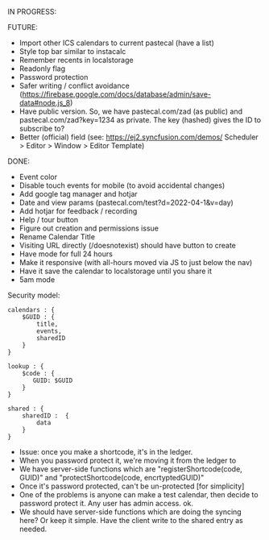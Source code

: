 IN PROGRESS:

FUTURE:

- Import other ICS calendars to current pastecal (have a list)
- Style top bar similar to instacalc
- Remember recents in localstorage
- Readonly flag
- Password protection
- Safer writing / conflict avoidance (https://firebase.google.com/docs/database/admin/save-data#node.js_8)
- Have public version. So, we have pastecal.com/zad (as public) and pastecal.com/zad?key=1234 as private. The key (hashed) gives the ID to subscribe to?
- Better (official) field (see: https://ej2.syncfusion.com/demos/ Scheduler > Editor > Window > Editor Template)

DONE:

- Event color
- Disable touch events for mobile (to avoid accidental changes)
- Add google tag manager and hotjar
- Date and view params (pastecal.com/test?d=2022-04-1&v=day)
- Add hotjar for feedback / recording
- Help / tour button
- Figure out creation and permissions issue
- Rename Calendar Title
- Visiting URL directly (/doesnotexist) should have button to create
- Have mode for full 24 hours
- Make it responsive (with all-hours moved via JS to just below the nav)
- Have it save the calendar to localstorage until you share it
- 5am mode

Security model:

```
calendars : {
    $GUID : {
        title,
        events,
        sharedID
    }
}

lookup : {
    $code : {
       GUID: $GUID
    }
}

shared : {
    sharedID :  {
        data
    }
}
```

- Issue: once you make a shortcode, it's in the ledger.
- When you password protect it, we're moving it from the ledger to
- We have server-side functions which are "registerShortcode(code, GUID)" and "protectShortcode(code, encrtyptedGUID)"
- Once it's password protected, can't be un-protected [for simplicity]
- One of the problems is anyone can make a test calendar, then decide to password protect it. Any user has admin access. ok.
- We should have server-side functions which are doing the syncing here? Or keep it simple. Have the client write to the shared entry as needed.
